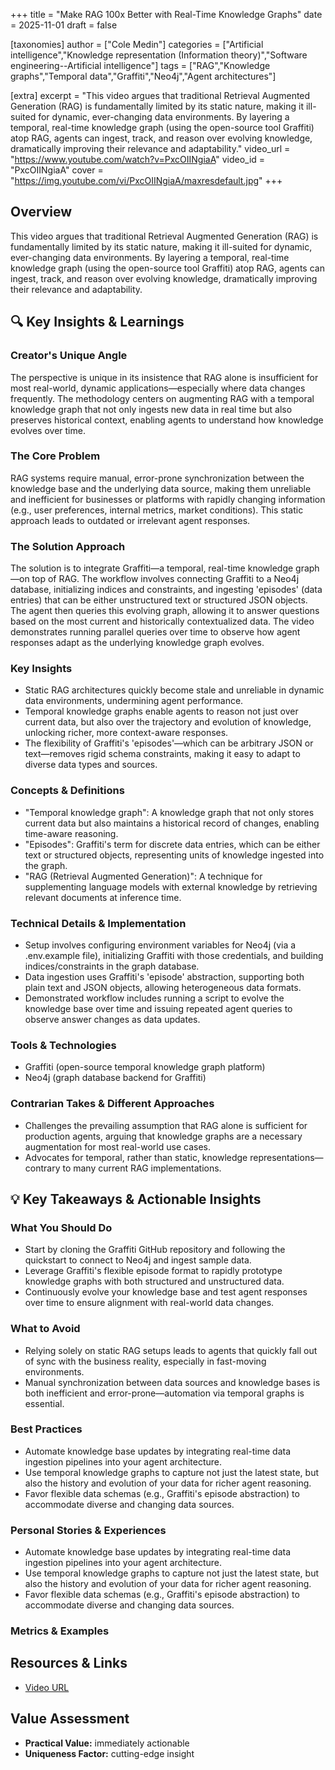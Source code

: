 +++
title = "Make RAG 100x Better with Real-Time Knowledge Graphs"
date = 2025-11-01
draft = false

[taxonomies]
author = ["Cole Medin"]
categories = ["Artificial intelligence","Knowledge representation (Information theory)","Software engineering--Artificial intelligence"]
tags = ["RAG","Knowledge graphs","Temporal data","Graffiti","Neo4j","Agent architectures"]

[extra]
excerpt = "This video argues that traditional Retrieval Augmented Generation (RAG) is fundamentally limited by its static nature, making it ill-suited for dynamic, ever-changing data environments. By layering a temporal, real-time knowledge graph (using the open-source tool Graffiti) atop RAG, agents can ingest, track, and reason over evolving knowledge, dramatically improving their relevance and adaptability."
video_url = "https://www.youtube.com/watch?v=PxcOIINgiaA"
video_id = "PxcOIINgiaA"
cover = "https://img.youtube.com/vi/PxcOIINgiaA/maxresdefault.jpg"
+++

## Overview

This video argues that traditional Retrieval Augmented Generation (RAG) is fundamentally limited by its static nature, making it ill-suited for dynamic, ever-changing data environments. By layering a temporal, real-time knowledge graph (using the open-source tool Graffiti) atop RAG, agents can ingest, track, and reason over evolving knowledge, dramatically improving their relevance and adaptability.

## 🔍 Key Insights & Learnings

### Creator's Unique Angle
The perspective is unique in its insistence that RAG alone is insufficient for most real-world, dynamic applications—especially where data changes frequently. The methodology centers on augmenting RAG with a temporal knowledge graph that not only ingests new data in real time but also preserves historical context, enabling agents to understand how knowledge evolves over time.

### The Core Problem
RAG systems require manual, error-prone synchronization between the knowledge base and the underlying data source, making them unreliable and inefficient for businesses or platforms with rapidly changing information (e.g., user preferences, internal metrics, market conditions). This static approach leads to outdated or irrelevant agent responses.

### The Solution Approach
The solution is to integrate Graffiti—a temporal, real-time knowledge graph—on top of RAG. The workflow involves connecting Graffiti to a Neo4j database, initializing indices and constraints, and ingesting 'episodes' (data entries) that can be either unstructured text or structured JSON objects. The agent then queries this evolving graph, allowing it to answer questions based on the most current and historically contextualized data. The video demonstrates running parallel queries over time to observe how agent responses adapt as the underlying knowledge graph evolves.

### Key Insights
- Static RAG architectures quickly become stale and unreliable in dynamic data environments, undermining agent performance.
- Temporal knowledge graphs enable agents to reason not just over current data, but also over the trajectory and evolution of knowledge, unlocking richer, more context-aware responses.
- The flexibility of Graffiti's 'episodes'—which can be arbitrary JSON or text—removes rigid schema constraints, making it easy to adapt to diverse data types and sources.

### Concepts & Definitions
- "Temporal knowledge graph": A knowledge graph that not only stores current data but also maintains a historical record of changes, enabling time-aware reasoning.
- "Episodes": Graffiti's term for discrete data entries, which can be either text or structured objects, representing units of knowledge ingested into the graph.
- "RAG (Retrieval Augmented Generation)": A technique for supplementing language models with external knowledge by retrieving relevant documents at inference time.

### Technical Details & Implementation
- Setup involves configuring environment variables for Neo4j (via a .env.example file), initializing Graffiti with those credentials, and building indices/constraints in the graph database.
- Data ingestion uses Graffiti's 'episode' abstraction, supporting both plain text and JSON objects, allowing heterogeneous data formats.
- Demonstrated workflow includes running a script to evolve the knowledge base over time and issuing repeated agent queries to observe answer changes as data updates.

### Tools & Technologies
- Graffiti (open-source temporal knowledge graph platform)
- Neo4j (graph database backend for Graffiti)

### Contrarian Takes & Different Approaches
- Challenges the prevailing assumption that RAG alone is sufficient for production agents, arguing that knowledge graphs are a necessary augmentation for most real-world use cases.
- Advocates for temporal, rather than static, knowledge representations—contrary to many current RAG implementations.

## 💡 Key Takeaways & Actionable Insights

### What You Should Do
- Start by cloning the Graffiti GitHub repository and following the quickstart to connect to Neo4j and ingest sample data.
- Leverage Graffiti's flexible episode format to rapidly prototype knowledge graphs with both structured and unstructured data.
- Continuously evolve your knowledge base and test agent responses over time to ensure alignment with real-world data changes.

### What to Avoid
- Relying solely on static RAG setups leads to agents that quickly fall out of sync with the business reality, especially in fast-moving environments.
- Manual synchronization between data sources and knowledge bases is both inefficient and error-prone—automation via temporal graphs is essential.

### Best Practices
- Automate knowledge base updates by integrating real-time data ingestion pipelines into your agent architecture.
- Use temporal knowledge graphs to capture not just the latest state, but also the history and evolution of your data for richer agent reasoning.
- Favor flexible data schemas (e.g., Graffiti's episode abstraction) to accommodate diverse and changing data sources.

### Personal Stories & Experiences
- Automate knowledge base updates by integrating real-time data ingestion pipelines into your agent architecture.
- Use temporal knowledge graphs to capture not just the latest state, but also the history and evolution of your data for richer agent reasoning.
- Favor flexible data schemas (e.g., Graffiti's episode abstraction) to accommodate diverse and changing data sources.

### Metrics & Examples


## Resources & Links

- [Video URL](https://www.youtube.com/watch?v=PxcOIINgiaA)

## Value Assessment

- **Practical Value:** immediately actionable
- **Uniqueness Factor:** cutting-edge insight
